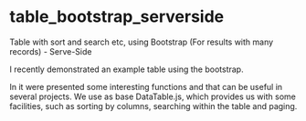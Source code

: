 # table_bootstrap_serverside
Table with sort and search etc, using Bootstrap (For results with many records) - Serve-Side

I recently demonstrated an example table using the bootstrap.

In it were presented some interesting functions and that can be useful in several projects. We use as base DataTable.js, which provides us with some facilities, such as sorting by columns, searching within the table and paging.

